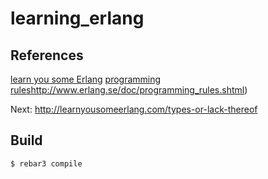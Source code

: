 # learning_erlang

## References
[learn you some Erlang](http://learnyousomeerlang.com/content)
[programming rules]()http://www.erlang.se/doc/programming_rules.shtml)


Next: http://learnyousomeerlang.com/types-or-lack-thereof
## Build


    $ rebar3 compile
